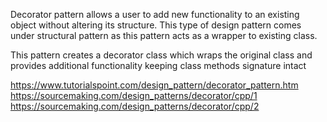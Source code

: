 Decorator pattern allows a user to add new functionality to an existing object without altering its structure. 
This type of design pattern comes under structural pattern as this pattern acts as a wrapper to existing class.

This pattern creates a decorator class which wraps the original class and provides additional functionality keeping class methods signature intact




https://www.tutorialspoint.com/design_pattern/decorator_pattern.htm    
https://sourcemaking.com/design_patterns/decorator/cpp/1    
https://sourcemaking.com/design_patterns/decorator/cpp/2
